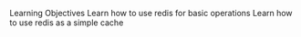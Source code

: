 Learning Objectives
Learn how to use redis for basic operations
Learn how to use redis as a simple cache


